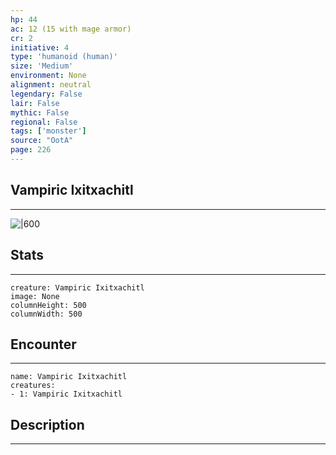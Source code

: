 ```yaml
---
hp: 44
ac: 12 (15 with mage armor)
cr: 2
initiative: 4
type: 'humanoid (human)'    
size: 'Medium'
environment: None
alignment: neutral
legendary: False
lair: False
mythic: False
regional: False
tags: ['monster']
source: "OotA"
page: 226
---
```


## Vampiric Ixitxachitl
---

![|600](D:/Program%20Files/5e.tools/img/bestiary/OotA/Ixitxachitl.png)

## Stats
---

```statblock
creature: Vampiric Ixitxachitl
image: None
columnHeight: 500
columnWidth: 500
```

## Encounter
---

```encounter-table
name: Vampiric Ixitxachitl
creatures:
- 1: Vampiric Ixitxachitl
```

## Description
---




